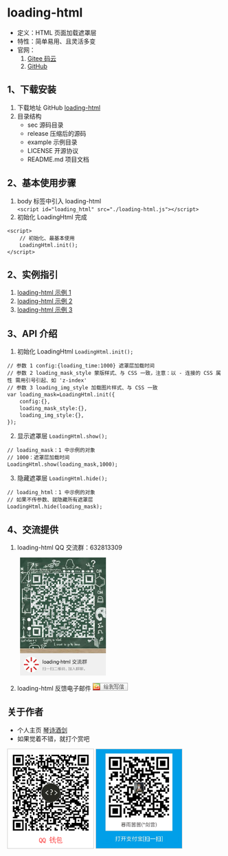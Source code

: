 # loading-html
- 定义：HTML 页面加载遮罩层
- 特性：简单易用、且灵活多变
- 官网：
    1. [Gitee 码云](https://loading-html.gitee.io "loading-html 官网")
    2. [GitHub](https://loading-html.github.io/ "loading-html 教程")

## 1、下载安装
1. 下载地址 GitHub [loading-html](https://github.com/loading-html/loading-html "loading-html")
2. 目录结构
   - sec 源码目录
   - release 压缩后的源码
   - example 示例目录
   - LICENSE 开源协议
   - README.md 项目文档
## 2、基本使用步骤
1. body 标签中引入 loading-html  
` <script id="loading_html" src="./loading-html.js"></script> `
2. 初始化 LoadingHtml 完成
```
<script>
    // 初始化、最基本使用
    LoadingHtml.init();
</script>
```

## 2、实例指引
1. [loading-html 示例 1](./example/1st.html "loading-html 示例 1")
2. [loading-html 示例 2](./example/2nd.html "loading-html 示例 2")
3. [loading-html 示例 3](./example/3rd.html "loading-html 示例 3")

## 3、API 介绍
1. 初始化 LoadingHtml ` LoadingHtml.init(); `
```
// 参数 1 config:{loading_time:1000} 遮罩层加载时间
// 参数 2 loading_mask_style 蒙版样式、与 CSS 一致，注意：以 - 连接的 CSS 属性 需用引号引起、如 'z-index'
// 参数 3 loading_img_style 加载图片样式、与 CSS 一致
var loading_mask=LoadingHtml.init({
    config:{},
    loading_mask_style:{},
    loading_img_style:{},
});
```
2. 显示遮罩层 ` LoadingHtml.show(); `
```
// loading_mask：1 中示例的对象
// 1000：遮罩层加载时间
LoadingHtml.show(loading_mask,1000);
```
3. 隐藏遮罩层 ` LoadingHtml.hide(); `
```
// loading_html：1 中示例的对象
// 如果不传参数、就隐藏所有遮罩层
LoadingHtml.hide(loading_mask);
```

## 4、交流提供
1. loading-html  QQ 交流群：632813309

<div>
    <img src="./img/qq_qrcode.jpg" title="loading-html QQ 交流群" alt="loading-html QQ 交流群" width=200 style="margin-left:30px" />
</div>

2. loading-html 反馈电子邮件 [![给我写信](./img/e-mail.png)](http://mail.qq.com/cgi-bin/qm_share?t=qm_mailme&email=zvz7_Pb-_vj6_feOv7-graGj "给我写信")

## 关于作者
- 个人主页 [琴诗酒剑](http://www.zhangjianying.cn "琴诗酒剑伊为伴")
- 如果觉着不错，就打个赏吧
<div>
    <img src="./img/qq_wallet.png" title="QQ 打赏" alt="QQ 打赏" style="border:1px solid #CCC" />
    <img src="./img/alipay_wallet.png" title="支付宝打赏" alt="支付宝打赏" style="border:1px solid #CCC" />
</div>